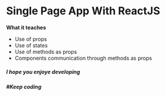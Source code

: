 # Single Page App With ReactJS

__What it teaches__

* Use of props
* Use of states
* Use of methods as props
* Components communication through methods as props

##### I hope you enjoye developing

  ___#Keep coding___
